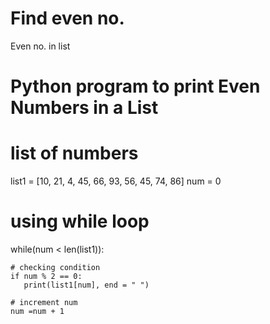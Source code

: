 # Find even no.
Even no. in list
# Python program to print Even Numbers in a List 
  
# list of numbers 
list1 = [10, 21, 4, 45, 66, 93, 56, 45, 74, 86] 
num = 0
  
# using while loop         
while(num < len(list1)): 
      
    # checking condition 
    if num % 2 == 0: 
       print(list1[num], end = " ") 
      
    # increment num   
    num =num + 1
